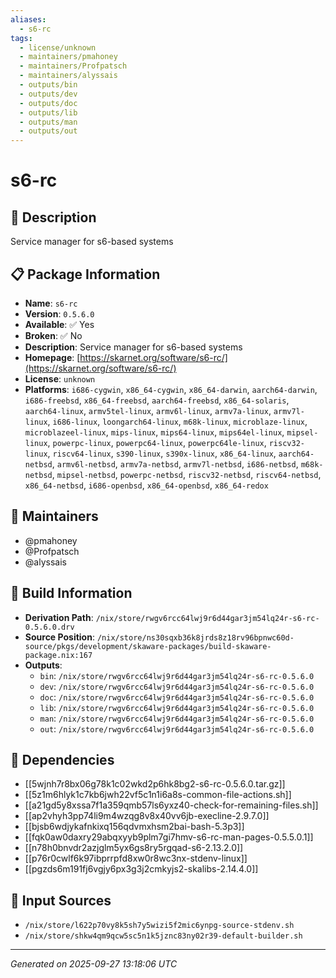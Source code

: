 ```yaml
---
aliases:
  - s6-rc
tags:
  - license/unknown
  - maintainers/pmahoney
  - maintainers/Profpatsch
  - maintainers/alyssais
  - outputs/bin
  - outputs/dev
  - outputs/doc
  - outputs/lib
  - outputs/man
  - outputs/out
---
```


# s6-rc

## 📝 Description

Service manager for s6-based systems

## 📋 Package Information

- **Name**: `s6-rc`
- **Version**: `0.5.6.0`
- **Available**: ✅ Yes
- **Broken**: ✅ No
- **Description**: Service manager for s6-based systems
- **Homepage**: [https://skarnet.org/software/s6-rc/](https://skarnet.org/software/s6-rc/)
- **License**: `unknown`
- **Platforms**: `i686-cygwin`, `x86_64-cygwin`, `x86_64-darwin`, `aarch64-darwin`, `i686-freebsd`, `x86_64-freebsd`, `aarch64-freebsd`, `x86_64-solaris`, `aarch64-linux`, `armv5tel-linux`, `armv6l-linux`, `armv7a-linux`, `armv7l-linux`, `i686-linux`, `loongarch64-linux`, `m68k-linux`, `microblaze-linux`, `microblazeel-linux`, `mips-linux`, `mips64-linux`, `mips64el-linux`, `mipsel-linux`, `powerpc-linux`, `powerpc64-linux`, `powerpc64le-linux`, `riscv32-linux`, `riscv64-linux`, `s390-linux`, `s390x-linux`, `x86_64-linux`, `aarch64-netbsd`, `armv6l-netbsd`, `armv7a-netbsd`, `armv7l-netbsd`, `i686-netbsd`, `m68k-netbsd`, `mipsel-netbsd`, `powerpc-netbsd`, `riscv32-netbsd`, `riscv64-netbsd`, `x86_64-netbsd`, `i686-openbsd`, `x86_64-openbsd`, `x86_64-redox`
## 👥 Maintainers

- @pmahoney
- @Profpatsch
- @alyssais


## 🔧 Build Information

- **Derivation Path**: `/nix/store/rwgv6rcc64lwj9r6d44gar3jm54lq24r-s6-rc-0.5.6.0.drv`
- **Source Position**: `/nix/store/ns30sqxb36k8jrds8z18rv96bpnwc60d-source/pkgs/development/skaware-packages/build-skaware-package.nix:167`
- **Outputs**:
  - `bin`:  `/nix/store/rwgv6rcc64lwj9r6d44gar3jm54lq24r-s6-rc-0.5.6.0`
  - `dev`:  `/nix/store/rwgv6rcc64lwj9r6d44gar3jm54lq24r-s6-rc-0.5.6.0`
  - `doc`:  `/nix/store/rwgv6rcc64lwj9r6d44gar3jm54lq24r-s6-rc-0.5.6.0`
  - `lib`:  `/nix/store/rwgv6rcc64lwj9r6d44gar3jm54lq24r-s6-rc-0.5.6.0`
  - `man`:  `/nix/store/rwgv6rcc64lwj9r6d44gar3jm54lq24r-s6-rc-0.5.6.0`
  - `out`:  `/nix/store/rwgv6rcc64lwj9r6d44gar3jm54lq24r-s6-rc-0.5.6.0`

## 🔗 Dependencies

- [[5wjnh7r8bx06g78k1c02wkd2p6hk8bg2-s6-rc-0.5.6.0.tar.gz]]
- [[5z1m6hlyk1c7kb6jwh22vf5c1n1i6a8s-common-file-actions.sh]]
- [[a21gd5y8xssa7f1a359qmb57ls6yxz40-check-for-remaining-files.sh]]
- [[ap2vhyh3pp74li9m4wzqg8v8x40vv6jb-execline-2.9.7.0]]
- [[bjsb6wdjykafnkixq156qdvmxhsm2bai-bash-5.3p3]]
- [[fqk0aw0daxry29abqxyyb9plm7gi7hmv-s6-rc-man-pages-0.5.5.0.1]]
- [[n78h0bnvdr2azjglm5yx6gs8ry5rgqad-s6-2.13.2.0]]
- [[p76r0cwlf6k97ibprrpfd8xw0r8wc3nx-stdenv-linux]]
- [[pgzds6m191fj6vgjy6px3g3j2cmkyjs2-skalibs-2.14.4.0]]

## 📁 Input Sources

- `/nix/store/l622p70vy8k5sh7y5wizi5f2mic6ynpg-source-stdenv.sh`
- `/nix/store/shkw4qm9qcw5sc5n1k5jznc83ny02r39-default-builder.sh`

---
*Generated on 2025-09-27 13:18:06 UTC*
